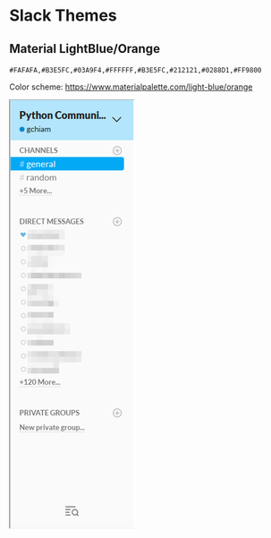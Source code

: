 # Slack Themes


## Material LightBlue/Orange

```
#FAFAFA,#B3E5FC,#03A9F4,#FFFFFF,#B3E5FC,#212121,#0288D1,#FF9800
```

Color scheme: https://www.materialpalette.com/light-blue/orange

![Material LightBlue/Orange](https://github.com/gchiam/slack_themes/raw/master/screenshots/slacktheme-lightblue_orange.png "Material LightBlue/Orange")

